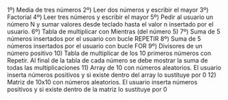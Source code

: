 1º) Media de tres números
2º) Leer dos números y escribir el mayor
3º) Factorial
4º) Leer tres números y escribir el mayor
5º) Pedir al usuario un número N y sumar valores desde teclado hasta el valor n insertado por el usuario.
6º) Tabla de multiplicar con Mientras (del número 5)
7º) Suma de 5 números insertados por el usuario con bucle REPETIR
8º) Suma de 5 números insertados por el usuario con bucle FOR
9º) Divisores de un número positivo
10) Tabla de multiplicar de los 10 primeros números con Repetir. Al final de la tabla de cada número se debe mostrar la suma de todas las multiplicaciones
11) Array de 10 con números aleatorios. El usuario inserta números positivos y si existe dentro del array lo sustituye por 0
12) Matriz de 10x10 con números aleatorios. El usuario inserta números positivos y si existe dentro de la matriz lo sustituye por 0